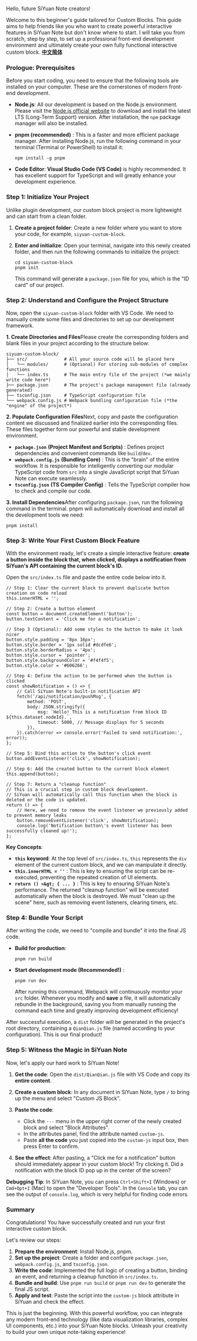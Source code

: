 Hello, future SiYuan Note creators!

Welcome to this beginner's guide tailored for Custom Blocks. This guide aims to help friends like you who want to create powerful interactive features in SiYuan Note but don't know where to start. I will take you from scratch, step by step, to set up a professional front-end development environment and ultimately create your own fully functional interactive custom block.
**[中文简体](https://github.com/lovexmm521/siyuan-custom-block-js/blob/main/README_zh_CN.md "null")**
### Prologue: Prerequisites

Before you start coding, you need to ensure that the following tools are installed on your computer. These are the cornerstones of modern front-end development.

- **Node.js**: All our development is based on the Node.js environment. Please visit the [Node.js official website](https://nodejs.org/ "null") to download and install the latest LTS (Long-Term Support) version. After installation, the `npm` package manager will also be installed.
- **pnpm (recommended)** : This is a faster and more efficient package manager. After installing Node.js, run the following command in your terminal (Terminal or PowerShell) to install it:

  ```
  npm install -g pnpm

  ```
- **Code Editor**: **Visual Studio Code (VS Code)**  is highly recommended. It has excellent support for TypeScript and will greatly enhance your development experience.

### Step 1: Initialize Your Project

Unlike plugin development, our custom block project is more lightweight and can start from a clean folder.

1. **Create a project folder**: Create a new folder where you want to store your code, for example, `siyuan-custom-block`.
2. **Enter and initialize**: Open your terminal, navigate into this newly created folder, and then run the following commands to initialize the project:

    ```
    cd siyuan-custom-block
    pnpm init

    ```

   This command will generate a `package.json` file for you, which is the "ID card" of our project.

### Step 2: Understand and Configure the Project Structure

Now, open the `siyuan-custom-block` folder with VS Code. We need to manually create some files and directories to set up our development framework.

**1. Create Directories and Files**Please create the corresponding folders and blank files in your project according to the structure below:

```
siyuan-custom-block/
├── src/              # All your source code will be placed here
│   └── modules/      # (Optional) For storing sub-modules of complex functions
│   └── index.ts      # The main entry file of the project (*we mainly write code here*)
├── package.json      # The project's package management file (already generated)
├── tsconfig.json     # TypeScript configuration file
└── webpack.config.js # Webpack bundling configuration file (*the "engine" of the project*)

```

**2. Populate Configuration Files**Next, copy and paste the configuration content we discussed and finalized earlier into the corresponding files. These files together form our powerful and stable development environment.

- **`package.json`**  **(Project Manifest and Scripts)** : Defines project dependencies and convenient commands like `build`/`dev`.
- **`webpack.config.js`**  **(Bundling Core)** : This is the "brain" of the entire workflow. It is responsible for intelligently converting our modular TypeScript code from `src` into a single JavaScript script that SiYuan Note can execute seamlessly.
- **`tsconfig.json`**  **(TS Compiler Config)** : Tells the TypeScript compiler how to check and compile our code.

**3. Install Dependencies**After configuring `package.json`, run the following command in the terminal. pnpm will automatically download and install all the development tools we need:

```
pnpm install

```

### Step 3: Write Your First Custom Block Feature

With the environment ready, let's create a simple interactive feature: **create a button inside the block that, when clicked, displays a notification from SiYuan's API containing the current block's ID.**

Open the `src/index.ts` file and paste the entire code below into it.

```
// Step 1: Clear the current block to prevent duplicate button creation on code reload
this.innerHTML = '';

// Step 2: Create a button element
const button = document.createElement('button');
button.textContent = 'Click me for a notification';

// Step 3 (Optional): Add some styles to the button to make it look nicer
button.style.padding = '8px 16px';
button.style.border = '1px solid #dcdfe6';
button.style.borderRadius = '4px';
button.style.cursor = 'pointer';
button.style.backgroundColor = '#f4f4f5';
button.style.color = '#606266';

// Step 4: Define the action to be performed when the button is clicked
const showNotification = () => {
    // Call SiYuan Note's built-in notification API
    fetch('/api/notification/pushMsg', {
        method: 'POST',
        body: JSON.stringify({
            msg: `Hello! This is a notification from block ID ${this.dataset.nodeId}.`,
            timeout: 5000, // Message displays for 5 seconds
        }),
    }).catch(error => console.error('Failed to send notification:', error));
};

// Step 5: Bind this action to the button's click event
button.addEventListener('click', showNotification);

// Step 6: Add the created button to the current block element
this.append(button);

// Step 7: Return a "cleanup function"
// This is a crucial step in custom block development.
// SiYuan will automatically call this function when the block is deleted or the code is updated.
return () => {
    // Here, we need to remove the event listener we previously added to prevent memory leaks
    button.removeEventListener('click', showNotification);
    console.log('Notification button\'s event listener has been successfully cleaned up!');
};

```

**Key Concepts**:

- **`this`** **keyword**: At the top level of `src/index.ts`, `this` represents the `div` element of the current custom block, and we can manipulate it directly.
- **`this.innerHTML = ''`** : This is key to ensuring the script can be re-executed, preventing the repeated creation of UI elements.
- **`return () =&gt; { ... }`** : This is key to ensuring SiYuan Note's performance. The returned "cleanup function" will be executed automatically when the block is destroyed. We must "clean up the scene" here, such as removing event listeners, clearing timers, etc.

### Step 4: Bundle Your Script

After writing the code, we need to "compile and bundle" it into the final JS code.

- **Build for production**:

  ```
  pnpm run build

  ```
- **Start development mode (Recommended!)** :

  ```
  pnpm run dev

  ```

  After running this command, Webpack will continuously monitor your `src` folder. Whenever you modify and **save** a file, it will automatically rebundle in the background, saving you from manually running the command each time and greatly improving development efficiency!

After successful execution, a `dist` folder will be generated in the project's root directory, containing a `QianQian.js` file (named according to your configuration). This is our final product!

### Step 5: Witness the Magic in SiYuan Note

Now, let's apply our hard work to SiYuan Note!

1. **Get the code**: Open the `dist/QianQian.js` file with VS Code and copy its **entire content**.
2. **Create a custom block**: In any document in SiYuan Note, type `/` to bring up the menu and select "Custom JS Block".
3. **Paste the code**:

    - Click the `···` menu in the upper right corner of the newly created block and select "Block Attributes".
    - In the attributes panel, find the attribute named `custom-js`.
    - Paste **all the code** you just copied into the `custom-js` input box, then press Enter to confirm.
4. **See the effect**: After pasting, a "Click me for a notification" button should immediately appear in your custom block! Try clicking it. Did a notification with the block ID pop up in the center of the screen?

**Debugging Tip**: In SiYuan Note, you can press `Ctrl+Shift+I` (Windows) or `Cmd+Opt+I` (Mac) to open the "Developer Tools". In the `Console` tab, you can see the output of `console.log`, which is very helpful for finding code errors.

### Summary

Congratulations! You have successfully created and run your first interactive custom block.

Let's review our steps:

1. **Prepare the environment**: Install Node.js, pnpm.
2. **Set up the project**: Create a folder and configure `package.json`, `webpack.config.js`, and `tsconfig.json`.
3. **Write the code**: Implemented the full logic of creating a button, binding an event, and returning a cleanup function in `src/index.ts`.
4. **Bundle and build**: Use `pnpm run build` or `pnpm run dev` to generate the final JS script.
5. **Apply and test**: Paste the script into the `custom-js` block attribute in SiYuan and check the effect.


This is just the beginning. With this powerful workflow, you can integrate any modern front-end technology (like data visualization libraries, complex UI components, etc.) into your SiYuan Note blocks. Unleash your creativity to build your own unique note-taking experience!

